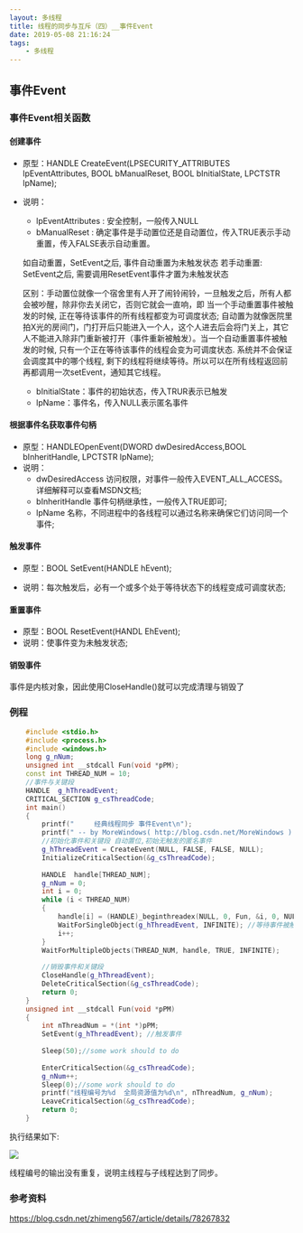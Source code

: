 ```yaml
---
layout: 多线程
title: 线程的同步与互斥（四）__事件Event
date: 2019-05-08 21:16:24
tags:
    - 多线程
---
```


## 事件Event

### 事件Event相关函数

#### 创建事件

* 原型：HANDLE CreateEvent(LPSECURITY_ATTRIBUTES lpEventAttributes, BOOL bManualReset, BOOL bInitialState, LPCTSTR lpName);
* 说明：
	* lpEventAttributes : 安全控制，一般传入NULL
	* bManualReset : 确定事件是手动置位还是自动置位，传入TRUE表示手动重置，传入FALSE表示自动重置。
	
	如自动重置，SetEvent之后, 事件自动重置为未触发状态
	若手动重置: SetEvent之后, 需要调用ResetEvent事件才置为未触发状态

	区别：手动置位就像一个宿舍里有人开了闹铃闹铃，一旦触发之后，所有人都会被吵醒，除非你去关闭它，否则它就会一直响，即 当一个手动重置事件被触发的时候, 正在等待该事件的所有线程都变为可调度状态; 自动置为就像医院里拍X光的房间门，门打开后只能进入一个人，这个人进去后会将门关上，其它人不能进入除非门重新被打开（事件重新被触发）。当一个自动重置事件被触发的时候, 只有一个正在等待该事件的线程会变为可调度状态. 系统并不会保证会调度其中的哪个线程, 剩下的线程将继续等待。所以可以在所有线程返回前再都调用一次setEvent，通知其它线程。

	* bInitialState：事件的初始状态，传入TRUR表示已触发
	* lpName：事件名，传入NULL表示匿名事件

#### 根据事件名获取事件句柄

* 原型：HANDLEOpenEvent(DWORD dwDesiredAccess,BOOL bInheritHandle, LPCTSTR lpName);
* 说明：
	* dwDesiredAccess 访问权限，对事件一般传入EVENT_ALL_ACCESS。详细解释可以查看MSDN文档;
	* bInheritHandle 事件句柄继承性，一般传入TRUE即可;
	* lpName 名称，不同进程中的各线程可以通过名称来确保它们访问同一个事件;

#### 触发事件
* 原型：BOOL SetEvent(HANDLE hEvent);

* 说明：每次触发后，必有一个或多个处于等待状态下的线程变成可调度状态;

#### 重置事件
* 原型：BOOL ResetEvent(HANDL EhEvent);
* 说明：使事件变为未触发状态;

#### 销毁事件
事件是内核对象，因此使用CloseHandle()就可以完成清理与销毁了

### 例程 
~~~ C++
	#include <stdio.h>
	#include <process.h>
	#include <windows.h>
	long g_nNum;
	unsigned int __stdcall Fun(void *pPM);
	const int THREAD_NUM = 10;
	//事件与关键段
	HANDLE  g_hThreadEvent;
	CRITICAL_SECTION g_csThreadCode;
	int main()
	{
		printf("     经典线程同步 事件Event\n");
		printf(" -- by MoreWindows( http://blog.csdn.net/MoreWindows ) --\n\n");
		//初始化事件和关键段 自动置位,初始无触发的匿名事件
		g_hThreadEvent = CreateEvent(NULL, FALSE, FALSE, NULL); 
		InitializeCriticalSection(&g_csThreadCode);
	 
		HANDLE  handle[THREAD_NUM];	
		g_nNum = 0;
		int i = 0;
		while (i < THREAD_NUM) 
		{
			handle[i] = (HANDLE)_beginthreadex(NULL, 0, Fun, &i, 0, NULL);
			WaitForSingleObject(g_hThreadEvent, INFINITE); //等待事件被触发
			i++;
		}
		WaitForMultipleObjects(THREAD_NUM, handle, TRUE, INFINITE);
	 
		//销毁事件和关键段
		CloseHandle(g_hThreadEvent);
		DeleteCriticalSection(&g_csThreadCode);
		return 0;
	}
	unsigned int __stdcall Fun(void *pPM)
	{
		int nThreadNum = *(int *)pPM; 
		SetEvent(g_hThreadEvent); //触发事件
		
		Sleep(50);//some work should to do
		
		EnterCriticalSection(&g_csThreadCode);
		g_nNum++;
		Sleep(0);//some work should to do
		printf("线程编号为%d  全局资源值为%d\n", nThreadNum, g_nNum); 
		LeaveCriticalSection(&g_csThreadCode);
		return 0;
	}
~~~

执行结果如下:

![](http://60.205.3.9/img/Event_1.PNG)

线程编号的输出没有重复，说明主线程与子线程达到了同步。

### 参考资料

https://blog.csdn.net/zhimeng567/article/details/78267832